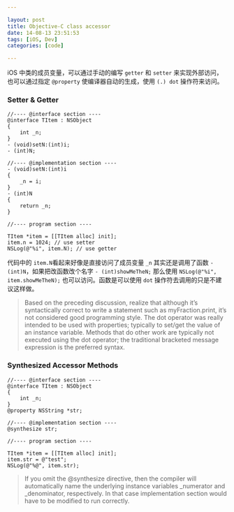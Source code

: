 ```yaml
---

layout: post
title: Objective-C class accessor
date: 14-08-13 23:51:53
tags: [iOS, Dev]
categories: [code]

---
```


iOS 中类的成员变量，可以通过手动的编写 `getter` 和 `setter` 来实现外部访问，也可以通过指定 `@property` 使编译器自动的生成，使用 `(.) dot` 操作符来访问。

### Setter & Getter


```objc
//---- @interface section ----
@interface TItem : NSObject
{
    int _n;
}
- (void)setN:(int)i;
- (int)N;

//---- @implementation section ----
- (void)setN:(int)i
{
    _n = i;
}
- (int)N
{
    return _n;
}

//---- program section ----

TItem *item = [[TItem alloc] init];
item.n = 1024; // use setter
NSLog(@"%i", item.N); // use getter
```
代码中的 `item.N`看起来好像是直接访问了成员变量 `_n` 其实还是调用了函数 `- (int)N`，如果把改函数改个名字 `- (int)showMeTheN;` 那么使用 `NSLog(@"%i", item.showMeTheN);` 也可以访问。函数是可以使用 `dot` 操作符去调用的只是不建议这样做。

> Based on the preceding discussion, realize that although it’s syntactically correct to write a statement such as myFraction.print, it’s not considered good programming style. The dot operator was really intended to be used with properties; typically to set/get the value of an instance variable. Methods that do other work are typically not executed using the dot operator; the traditional bracketed message expression is the preferred syntax.

### Synthesized Accessor Methods


```objc
//---- @interface section ----
@interface TItem : NSObject
{
    int _n;
}
@property NSString *str;

//---- @implementation section ----
@synthesize str;

//---- program section ----

TItem *item = [[TItem alloc] init];
item.str = @"test"; 
NSLog(@"%@", item.str);
```

> If you omit the @synthesize directive, then the compiler will automatically name the underlying instance variables _numerator and _denominator, respectively. In that case implementation section would have to be modified to run correctly.

